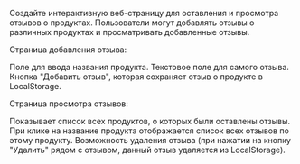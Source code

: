 Создайте интерактивную веб-страницу для оставления и просмотра отзывов о продуктах. 
Пользователи могут добавлять отзывы о различных продуктах и просматривать добавленные отзывы.

Страница добавления отзыва:

Поле для ввода названия продукта.
Текстовое поле для самого отзыва.
Кнопка "Добавить отзыв", которая сохраняет отзыв о продукте в LocalStorage.

Страница просмотра отзывов:

Показывает список всех продуктов, о которых были оставлены отзывы.
При клике на название продукта отображается список всех отзывов по этому продукту.
Возможность удаления отзыва (при нажатии на кнопку "Удалить" рядом с отзывом, данный отзыв удаляется из LocalStorage).
